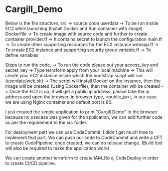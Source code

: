 # Cargill_Demo

Below is the file structure,
src -> source code
userdata -> To be run inside EC2 while launching (Install Docker and Run container with image)
Dockerfile -> To create image with source code and further to create container
provider.tf -> It contains secret to launch the configuration
main.tf -> To create other supporting resources for the EC2 instance
webapp.tf -> To create EC2 instance and supporting security group
variable.tf -> To define variables 


Steps to run the code,
-> To run the code please put your access_key and secret_key 
-> Type terraform apply from your local machine
-> This will create your EC2 instance inside which the bootstrap script will run (userdate/web.sh)
-> The script will install Docker on the instance, then the image will be created (Using Dockerfile), then the container will be created
-> Once the EC2 is up, it will get a public ip address, please take the ip address and open the browser, in browser type,
<public_ip>:<port>, in our case we are using Nginx container and default port is 80.

I just created the simple application to print "Cargill Demo" in the browser because no usecase was given for the application, we can add further code as per the requirement to the src folder.

For deployment part we can use CodeCommit, I didn't get much time to implement that part. 
We can push our code to CodeCommit and write a CFT to create CodePipeline, once created, we can do release change. (Build tool will also be required to make the application work)

We can create another terraform to create IAM_Role, CodeDeploy in order to create CI/CD pipeline.
